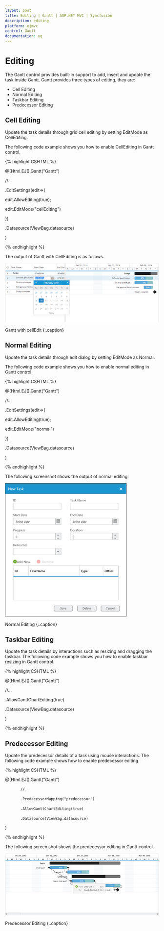 ```yaml
---
layout: post
title: Editing | Gantt | ASP.NET MVC | Syncfusion
description: editing
platform: ejmvc
control: Gantt
documentation: ug
---
```


# Editing

The Gantt control provides built-in support to add, insert and update the task inside Gantt. Gantt provides three types of editing, they are:

* Cell Editing
* Normal Editing
* Taskbar Editing
* Predecessor Editing

## Cell Editing

Update the task details through grid cell editing by setting EditMode as CellEditing.

The following code example shows you how to enable CellEditing in Gantt control.

{% highlight CSHTML %}



@(Html.EJ().Gantt("Gantt")

//...

.EditSettings(edit=>{

   edit.AllowEditing(true);

   edit.EditMode("cellEditing")

})

.Datasource(ViewBag.datasource)

)



{% endhighlight %}





The output of Gantt with CellEditing is as follows.



![](Editing_images/Editing_img1.png)

Gantt with cellEdit
{:.caption}

## Normal Editing

Update the task details through edit dialog by setting EditMode as Normal.

The following code example shows you how to enable normal editing in Gantt control.


{% highlight CSHTML %}


@(Html.EJ().Gantt("Gantt")

//...

.EditSettings(edit=>{

   edit.AllowEditing(true);

   edit.EditMode("normal")       

})

.Datasource(ViewBag.datasource)

)

{% endhighlight %}





The following screenshot shows the output of normal editing.



![](Editing_images/Editing_img2.png)

Normal Editing
{:.caption}


## Taskbar Editing

Update the task details by interactions such as resizing and dragging the taskbar. The following code example shows you how to enable taskbar resizing in Gantt control.





{% highlight CSHTML %}



@(Html.EJ().Gantt("Gantt")

//...

.AllowGanttChartEditing(true)

.Datasource(ViewBag.datasource)

)



{% endhighlight %}



## Predecessor Editing

Update the predecessor details of a task using mouse interactions. The following code example shows how to enable predecessor editing.



{% highlight CSHTML %}



@(Html.EJ().Gantt("Gantt")

           //..

           .PredecessorMapping("predecessor")

           .AllowGanttChartEditing(true)                               

           .Datasource(ViewBag.datasource)

 )



{% endhighlight %}





The following screen shot shows the predecessor editing in Gantt control.

![](Editing_images/Editing_img3.png)

Predecessor Editing
{:.caption}

